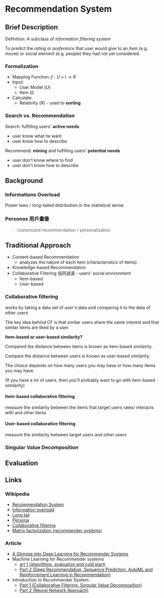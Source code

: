 # Recommendation System

## Brief Description

Definition: A subclass of *information filtering system*

To predict the *rating* or *preference* that user would give to an item (e.g. movie) or social element (e.g. people) they had not yet considered.

### Formalization

* Mapping Function: $f: U \times I \rightarrow R$
* Input:
  * User Model ($U$)
  * Item ($I$)
* Calculate:
  * Relativity ($R$) - used to **sorting**

### Search vs. Recommendation

Search: fulfilling users' **active needs**

* user know what he want
* user know how to describe

Recommend: **mining** and fulfilling users' **potential needs**

* user don't know where to find
* user don't know how to describe

## Background

### Informations Overload

Power laws / long-tailed distribution in the statistical sense

### Personas 用戶畫像

> customized recommendation / personalization

## Traditional Approach

* Content-based Recommendation
    * analyzes the nature of each item (characteristics of items)
* Knowledge-based Recommendation
* Collaborative Filtering 協同過濾 - users' social environment
    * Item-based
    * User-based

### Collaborative filtering

works by taking a data set of user's data and comparing it to the data of other users

The key idea behind CF is that similar users share the same interest and that similar items are liked by a user.

**Item-based or user-based similarity?**

Compared the distance between items is known as item-based similarity.

Compare the distance between users is known as user-based similarity.

The choice depends on how many users you may have or how many items you may have.

(If you have a lot of users, then you'll probably want to go with item-based similarity)

#### Item-based collaborative filtering

measure the similarity between the items that target users rates/ interacts with and other items

#### User-based collaborative filtering

measure the similarity between target users and other users

### Singular Value Decomposition

## Evaluation

## Links

### Wikipedia

* [Recommendation System](https://en.wikipedia.org/wiki/Recommender_system)
* [Information overload](https://en.wikipedia.org/wiki/Information_overload)
* [Long tail](https://en.wikipedia.org/wiki/Long_tail)
* [Persona](https://en.wikipedia.org/wiki/Persona)
* [Collaborative filtering](https://en.wikipedia.org/wiki/Collaborative_filtering)
* [Matrix factorization (recommender systems)](https://en.wikipedia.org/wiki/Matrix_factorization_(recommender_systems))

### Article

* [A Glimpse into Deep Learning for Recommender Systems](https://medium.com/@libreai/a-glimpse-into-deep-learning-for-recommender-systems-d66ae0681775)
* Machine Learning for Recommender systems
    * [art 1 (algorithms, evaluation and cold start)](https://medium.com/recombee-blog/machine-learning-for-recommender-systems-part-1-algorithms-evaluation-and-cold-start-6f696683d0ed)
    * [Part 2 (Deep Recommendation, Sequence Prediction, AutoML and Reinforcement Learning in Recommendation)](https://medium.com/recombee-blog/machine-learning-for-recommender-systems-part-2-deep-recommendation-sequence-prediction-automl-f134bc79d66b)
* Introduction to Recommender System.
    * [Part 1 (Collaborative Filtering, Singular Value Decomposition)](https://hackernoon.com/introduction-to-recommender-system-part-1-collaborative-filtering-singular-value-decomposition-44c9659c5e75)
    * [Part 2 (Neural Network Approach)](https://towardsdatascience.com/introduction-to-recommender-system-part-2-adoption-of-neural-network-831972c4cbf7?gi=a21e975a20d3)
